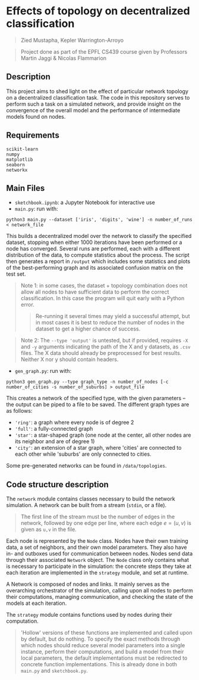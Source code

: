 # Effects of topology on decentralized classification

> Zied Mustapha, Kepler Warrington-Arroyo

> Project done as part of the EPFL CS439 course given by Professors Martin Jaggi & Nicolas Flammarion

## Description
This project aims to shed light on the effect of particular network topology on a decentralized classification task. The code in this repository serves to perform such a task on a simulated network, and provide insight on the convergence of the overall model and the performance of intermediate models found on nodes.

## Requirements
```
scikit-learn
numpy
matplotlib
seaborn
networkx
```

## Main Files
- `sketchbook.ipynb`: a Jupyter Notebook for interactive use
- `main.py`: run with:
```
python3 main.py --dataset ['iris', 'digits', 'wine'] -n number_of_runs < network_file
```
This builds a decentralized model over the network to classify the specified dataset, stopping when either 1000 iterations have been performed or a node has converged. Several runs are performed, each with a different distribution of the data, to compute statistics about the process. The script then generates a report in `/output` which includes some statistics and plots of the best-performing graph and its associated confusion matrix on the test set.
> Note 1: in some cases, the dataset + topology combination does not allow all nodes to have sufficient data to perform the correct classification. In this case the program will quit early with a Python error.
>> Re-running it several times may yield a successful attempt, but in most cases it is best to reduce the number of nodes in the dataset to get a higher chance of success.

> Note 2: The `--type 'output'` is untested, but if provided, requires  `-X` and `-y` arguments indicating the path of the X and y datasets, as `.csv` files. The X data should already be preprocessed for best results. Neither X nor y should contain headers.


- `gen_graph.py`: run with:
```
python3 gen_graph.py --type graph_type -n number_of_nodes [-c number_of_cities -s number_of_suburbs] > output_file
```
This creates a network of the specified type, with the given parameters – the output can be piped to a file to be saved.
The different graph types are as follows:
- `'ring'`: a graph where every node is of degree 2
- `'full'`: a fully-connected graph
- `'star'`: a star-shaped graph (one node at the center, all other nodes are its neighbor and are of degree 1)
- `'city'`: an extension of a star graph, where 'cities' are connected to each other while 'suburbs' are only connected to cities.

Some pre-generated networks can be found in `/data/topologies`.

## Code structure description
The `network` module contains classes necessary to build the network simulation. A network can be built from a stream (`stdin`, or a file). 
>The first line of the stream must be the number of edges in the network, followed by one edge per line, where each edge $e = (u, v)$ is given as `u,v` in the file.

Each node is represented by the `Node` class. Nodes have their own training data, a set of neighbors, and their own model parameters. They also have in- and outboxes used for communication between nodes. Nodes send data through their associated `Network` object. The `Node` class only contains what is necessary to participate in the simulation: the concrete steps they take at each iteration are implemented in the `strategy` module, and set at runtime.

A Network is composed of nodes and links. It mainly serves as the overarching orchestrator of the simulation, calling upon all nodes to perform their computations, managing communication, and checking the state of the models at each iteration.

The `strategy` module contains functions used by nodes during their computation.
> 'Hollow' versions of these functions are implemented and called upon by default, but do nothing. To specify the exact methods through which nodes should reduce several model parameters into a single instance, perform their computations, and build a model from their local parameters, the default implementations must be redirected to concrete function implementations. This is already done in both `main.py` and `sketchbook.py`.